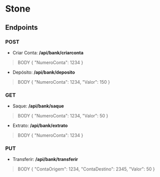 # Stone

## Endpoints

### POST
* Criar Conta:
**/api/bank/criarconta**

> BODY
>{
>    "NumeroConta": 1234
>}
 
* Depósito:
**/api/bank/deposito**

> BODY
>{
>    "NumeroConta": 1234,
>    "Valor": 150
>}

### GET
* Saque:
**/api/bank/saque**
> BODY
>{
>    "NumeroConta": 1234,
>    "Valor": 50
>}

* Extrato:
**/api/bank/extrato**
> BODY
>{
>    "NumeroConta": 1234
>}

### PUT
* Transferir:
**/api/bank/transferir**
> BODY
>{
>    "ContaOrigem": 1234,
>    "ContaDestino": 2345,
>    "Valor": 50
>}



